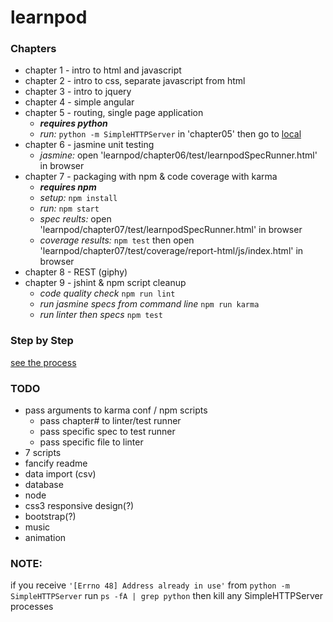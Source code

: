 # learnpod
### Chapters
+ chapter 1 - intro to html and javascript
+ chapter 2 - intro to css, separate javascript from html
+ chapter 3 - intro to jquery
+ chapter 4 - simple angular
+ chapter 5 - routing, single page application
  * **_requires python_**
  *  *run:* `python -m SimpleHTTPServer` in 'chapter05' then go to [local](http://127.0.0.1:8000/)
+ chapter 6 - jasmine unit testing
  * *jasmine:* open 'learnpod/chapter06/test/learnpodSpecRunner.html' in browser
+ chapter 7 - packaging with npm & code coverage with karma
  * **_requires npm_**
  * *setup:* `npm install`
  * *run:* `npm start`
  * *spec reults:* open 'learnpod/chapter07/test/learnpodSpecRunner.html' in browser
  * *coverage results:* `npm test` then open 'learnpod/chapter07/test/coverage/report-html/js/index.html' in browser
+ chapter 8 - REST (giphy)
+ chapter 9 - jshint & npm script cleanup
  * *code quality check* `npm run lint`
  * *run jasmine specs from command line* `npm run karma`
  * *run linter then specs* `npm test`


### Step by Step
[see the process](https://github.com/ntno/learnpod/commits/master "individual commits")

### TODO
+ pass arguments to karma conf / npm scripts
  * pass chapter# to linter/test runner
  * pass specific spec to test runner
  * pass specific file to linter
+ 7 scripts
+ fancify readme
+ data import (csv)
+ database
+ node
+ css3 responsive design(?)
+ bootstrap(?)
+ music
+ animation

### NOTE:
if you receive `'[Errno 48] Address already in use'` from `python -m SimpleHTTPServer`
run `ps -fA | grep python` then kill any SimpleHTTPServer processes
